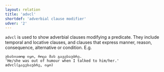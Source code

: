 ```yaml
---
layout: relation
title: 'advcl'
shortdef: 'adverbial clause modifier'
udver: '2'
---
```


`advcl` is used to show adverbial clauses modifying a predicate. They include temporal and locative clauses, and clauses that express manner, reason, consequence, alternative or condition. E.g.

~~~ sdparse
უხასიათოდ იყო, როცა მას გავესაუბრე.
'He/she was out of humour when I talked to him/her.'
advcl(გავესაუბრე, იყო)
~~~

<!-- Interlanguage links updated Po 6. listopadu 2023, 21:42:17 CET -->
